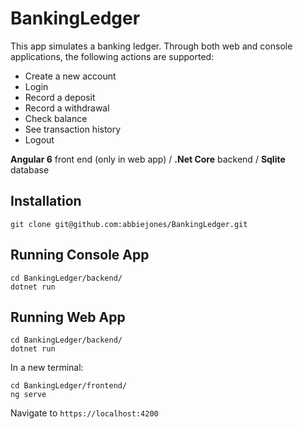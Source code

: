 # BankingLedger

This app simulates a banking ledger. Through both web and console applications, the following actions are supported:

- Create a new account
- Login
- Record a deposit
- Record a withdrawal
- Check balance
- See transaction history
- Logout

**Angular 6** front end (only in web app) / **.Net Core** backend / **Sqlite** database

## Installation

```
git clone git@github.com:abbiejones/BankingLedger.git
```

## Running Console App
```
cd BankingLedger/backend/
dotnet run
```
## Running Web App

```
cd BankingLedger/backend/
dotnet run
```
In a new terminal:
```
cd BankingLedger/frontend/
ng serve
```

Navigate to `https://localhost:4200`
